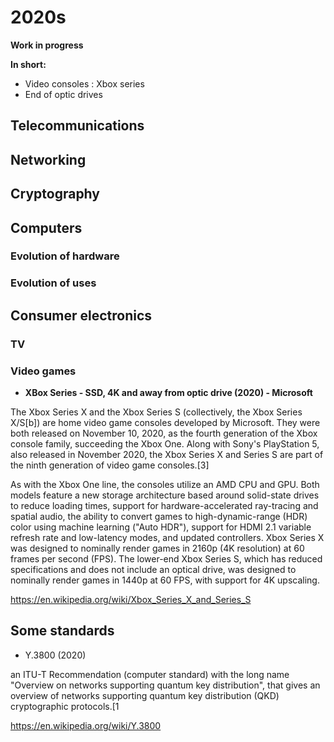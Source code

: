 # 2020s

**Work in progress**

**In short:**
- Video consoles : Xbox series
- End of optic drives

## Telecommunications


## Networking


## Cryptography


## Computers

### Evolution of hardware

### Evolution of uses

## Consumer electronics

### TV

### Video games
- **XBox Series - SSD, 4K  and away from optic drive (2020) - Microsoft**

The Xbox Series X and the Xbox Series S (collectively, the Xbox Series X/S[b]) are home video game consoles developed by Microsoft. They were both released on November 10, 2020, as the fourth generation of the Xbox console family, succeeding the Xbox One. Along with Sony's PlayStation 5, also released in November 2020, the Xbox Series X and Series S are part of the ninth generation of video game consoles.[3]

As with the Xbox One line, the consoles utilize an AMD CPU and GPU. Both models feature a new storage architecture based around solid-state drives to reduce loading times, support for hardware-accelerated ray-tracing and spatial audio, the ability to convert games to high-dynamic-range (HDR) color using machine learning ("Auto HDR"), support for HDMI 2.1 variable refresh rate and low-latency modes, and updated controllers. Xbox Series X was designed to nominally render games in 2160p (4K resolution) at 60 frames per second (FPS). The lower-end Xbox Series S, which has reduced specifications and does not include an optical drive, was designed to nominally render games in 1440p at 60 FPS, with support for 4K upscaling.

https://en.wikipedia.org/wiki/Xbox_Series_X_and_Series_S




## Some standards
- Y.3800 (2020) 

an ITU-T Recommendation (computer standard) with the long name "Overview on networks supporting quantum key distribution", that gives an overview of networks supporting quantum key distribution (QKD) cryptographic protocols.[1

https://en.wikipedia.org/wiki/Y.3800
